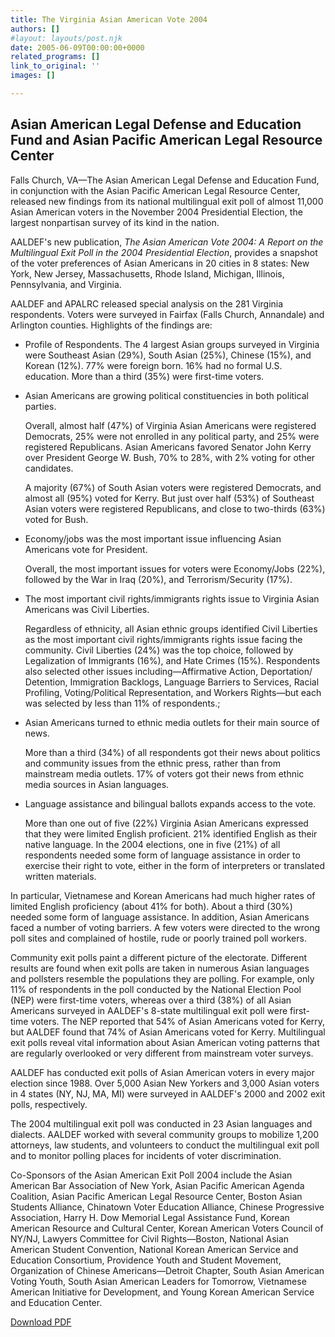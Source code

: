 ```yaml
---
title: The Virginia Asian American Vote 2004
authors: []
#layout: layouts/post.njk
date: 2005-06-09T00:00:00+0000
related_programs: []
link_to_original: ''
images: []

---
```

## Asian American Legal Defense and Education Fund and Asian Pacific American Legal Resource Center

Falls Church, VA—The Asian American Legal Defense and Education Fund, in conjunction with the Asian Pacific American Legal Resource Center, released new findings from its national multilingual exit poll of almost 11,000 Asian American voters in the November 2004 Presidential Election, the largest nonpartisan survey of its kind in the nation.

AALDEF's new publication, _The Asian American Vote 2004: A Report on the Multilingual Exit Poll in the 2004 Presidential Election_, provides a snapshot of the voter preferences of Asian Americans in 20 cities in 8 states: New York, New Jersey, Massachusetts, Rhode Island, Michigan, Illinois, Pennsylvania, and Virginia.

AALDEF and APALRC released special analysis on the 281 Virginia respondents. Voters were surveyed in Fairfax (Falls Church, Annandale) and Arlington counties. Highlights of the findings are:

* Profile of Respondents.
  The 4 largest Asian groups surveyed in Virginia were Southeast Asian (29%), South Asian (25%), Chinese (15%), and Korean (12%). 77% were foreign born. 16% had no formal U.S. education. More than a third (35%) were first-time voters.
* Asian Americans are growing political constituencies in both political parties.

  Overall, almost half (47%) of Virginia Asian Americans were registered Democrats, 25% were not enrolled in any political party, and 25% were registered Republicans. Asian Americans favored Senator John Kerry over President George W. Bush, 70% to 28%, with 2% voting for other candidates.

  A majority (67%) of South Asian voters were registered Democrats, and almost all (95%) voted for Kerry. But just over half (53%) of Southeast Asian voters were registered Republicans, and close to two-thirds (63%) voted for Bush.
* Economy/jobs was the most important issue influencing Asian Americans vote for President.

  Overall, the most important issues for voters were Economy/Jobs (22%), followed by the War in Iraq (20%), and Terrorism/Security (17%).
* The most important civil rights/immigrants rights issue to Virginia Asian Americans was Civil Liberties.

  Regardless of ethnicity, all Asian ethnic groups identified Civil Liberties as the most important civil rights/immigrants rights issue facing the community. Civil Liberties (24%) was the top choice, followed by Legalization of Immigrants (16%), and Hate Crimes (15%). Respondents also selected other issues including—Affirmative Action, Deportation/ Detention, Immigration Backlogs, Language Barriers to Services, Racial Profiling, Voting/Political Representation, and Workers Rights—but each was selected by less than 11% of respondents.;
* Asian Americans turned to ethnic media outlets for their main source of news.

  More than a third (34%) of all respondents got their news about politics and community issues from the ethnic press, rather than from mainstream media outlets. 17% of voters got their news from ethnic media sources in Asian languages.
* Language assistance and bilingual ballots expands access to the vote.

  More than one out of five (22%) Virginia Asian Americans expressed that they were limited English proficient. 21% identified English as their native language. In the 2004 elections, one in five (21%) of all respondents needed some form of language assistance in order to exercise their right to vote, either in the form of interpreters or translated written materials.

In particular, Vietnamese and Korean Americans had much higher rates of limited English proficiency (about 41% for both). About a third (30%) needed some form of language assistance. In addition, Asian Americans faced a number of voting barriers. A few voters were directed to the wrong poll sites and complained of hostile, rude or poorly trained poll workers.

Community exit polls paint a different picture of the electorate. Different results are found when exit polls are taken in numerous Asian languages and pollsters resemble the populations they are polling. For example, only 11% of respondents in the poll conducted by the National Election Pool (NEP) were first-time voters, whereas over a third (38%) of all Asian Americans surveyed in AALDEF's 8-state multilingual exit poll were first-time voters. The NEP reported that 54% of Asian Americans voted for Kerry, but AALDEF found that 74% of Asian Americans voted for Kerry. Multilingual exit polls reveal vital information about Asian American voting patterns that are regularly overlooked or very different from mainstream voter surveys.

AALDEF has conducted exit polls of Asian American voters in every major election since 1988. Over 5,000 Asian New Yorkers and 3,000 Asian voters in 4 states (NY, NJ, MA, MI) were surveyed in AALDEF's 2000 and 2002 exit polls, respectively.

The 2004 multilingual exit poll was conducted in 23 Asian languages and dialects. AALDEF worked with several community groups to mobilize 1,200 attorneys, law students, and volunteers to conduct the multilingual exit poll and to monitor polling places for incidents of voter discrimination.

Co-Sponsors of the Asian American Exit Poll 2004 include the Asian American Bar Association of New York, Asian Pacific American Agenda Coalition, Asian Pacific American Legal Resource Center, Boston Asian Students Alliance, Chinatown Voter Education Alliance, Chinese Progressive Association, Harry H. Dow Memorial Legal Assistance Fund, Korean American Resource and Cultural Center, Korean American Voters Council of NY/NJ, Lawyers Committee for Civil Rights—Boston, National Asian American Student Convention, National Korean American Service and Education Consortium, Providence Youth and Student Movement, Organization of Chinese Americans—Detroit Chapter, South Asian American Voting Youth, South Asian American Leaders for Tomorrow, Vietnamese American Initiative for Development, and Young Korean American Service and Education Center.

[Download PDF](https://aaldef.netlify.com/uploads/pdf/AALDEF-Exit-Poll-2004.pdf )